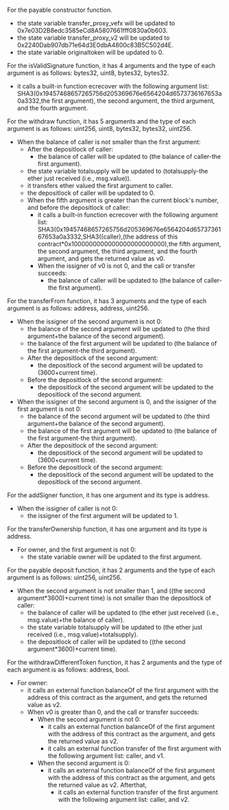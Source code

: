 For the payable constructor function.
- the state variable transfer_proxy_vefx will be updated to 0x7e03D2B8edc3585eCd8A5807661fff0830a0b603.
- the state variable transfer_proxy_v2 will be updated to 0x2240Dab907db71e64d3E0dbA4800c83B5C502d4E.
- the state variable originaltoken will be updated to 0.

For the isValidSignature function, it has 4 arguments and the type of each argument is as follows: bytes32, uint8, bytes32, bytes32.
- it calls a built-in function ecrecover with the following argument list: SHA3(0x19457468657265756d205369676e6564204d6573736167653a0a3332,the first argument), the second argument, the third argument, and the fourth argument.

For the withdraw function, it has 5 arguments and the type of each argument is as follows: uint256, uint8, bytes32, bytes32, uint256.
- When the balance of caller is not smaller than the first argument:
  - After the depositlock of caller:
    - the balance of caller will be updated to (the balance of caller-the first argument).
  - the state variable totalsupply will be updated to (totalsupply-the ether just received (i.e., msg.value)).
  - it transfers ether valued the first argument to caller.
  - the depositlock of caller will be updated to 0.
  - When the fifth argument is greater than the current block's number, and before the depositlock of caller:
    - it calls a built-in function ecrecover with the following argument list: SHA3(0x19457468657265756d205369676e6564204d6573736167653a0a3332,SHA3((caller),(the address of this contract*0x1000000000000000000000000),the fifth argument, the second argument, the third argument, and the fourth argument, and gets the returned value as v0.
    - When the issigner of v0 is not 0, and the call or transfer succeeds:
      - the balance of caller will be updated to (the balance of caller-the first argument).

For the transferFrom function, it has 3 arguments and the type of each argument is as follows: address, address, uint256.
- When the issigner of the second argument is not 0:
  - the balance of the second argument will be updated to (the third argument+the balance of the second argument).
  - the balance of the first argument will be updated to (the balance of the first argument-the third argument).
  - After the depositlock of the second argument:
    - the depositlock of the second argument will be updated to (3600+current time).
  - Before the depositlock of the second argument:
    - the depositlock of the second argument will be updated to the depositlock of the second argument.
- When the issigner of the second argument is 0, and the issigner of the first argument is not 0:
  - the balance of the second argument will be updated to (the third argument+the balance of the second argument).
  - the balance of the first argument will be updated to (the balance of the first argument-the third argument).
  - After the depositlock of the second argument:
    - the depositlock of the second argument will be updated to (3600+current time).
  - Before the depositlock of the second argument:
    - the depositlock of the second argument will be updated to the depositlock of the second argument.

For the addSigner function, it has one argument and its type is address.
- When the issigner of caller is not 0:
  - the issigner of the first argument will be updated to 1.

For the transferOwnership function, it has one argument and its type is address.
- For owner, and the first argument is not 0:
  - the state variable owner will be updated to the first argument.

For the payable deposit function, it has 2 arguments and the type of each argument is as follows: uint256, uint256.
- When the second argument is not smaller than 1, and ((the second argument*3600)+current time) is not smaller than the depositlock of caller:
  - the balance of caller will be updated to (the ether just received (i.e., msg.value)+the balance of caller).
  - the state variable totalsupply will be updated to (the ether just received (i.e., msg.value)+totalsupply).
  - the depositlock of caller will be updated to ((the second argument*3600)+current time).

For the withdrawDifferentToken function, it has 2 arguments and the type of each argument is as follows: address, bool.
- For owner:
  - it calls an external function balanceOf of the first argument with the address of this contract as the argument, and gets the returned value as v2.
  - When v0 is greater than 0, and the call or transfer succeeds:
    - When the second argument is not 0:
      - it calls an external function balanceOf of the first argument with the address of this contract as the argument, and gets the returned value as v2.
      - it calls an external function transfer of the first argument with the following argument list: caller, and v1.
    - When the second argument is 0:
      - it calls an external function balanceOf of the first argument with the address of this contract as the argument, and gets the returned value as v2. Afterthat, 
        - it calls an external function transfer of the first argument with the following argument list: caller, and v2.